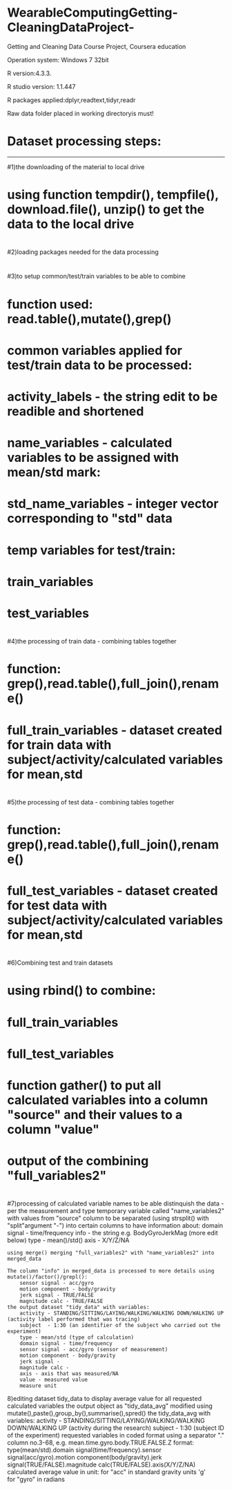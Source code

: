 # WearableComputingGetting-CleaningDataProject-
Getting and Cleaning Data Course Project, Coursera education

Operation system: Windows 7 32bit

R version:4.3.3.

R studio version: 1.1.447 

R packages applied:dplyr,readtext,tidyr,readr

Raw data folder placed in working directoryis must!


# Dataset processing steps:
--------------------------
#1)the downloading of the material to local drive
#	using function tempdir(), tempfile(), download.file(), unzip() to get the data to the local drive
#
#2)loading packages needed for the data processing
#
#3)to setup common/test/train variables to be able to combine
#	function used: read.table(),mutate(),grep()
#	common variables applied for test/train data to be processed:
#		activity_labels - the string edit to be readible and shortened
#		name_variables - calculated variables to be assigned with mean/std mark:
#			std_name_variables - integer vector corresponding to "std" data
#	temp variables for test/train:
#		train_variables
#		test_variables	 	
#
#4)the processing of train data - combining tables together
#	function: grep(),read.table(),full_join(),rename()
#	full_train_variables - dataset created for train data with subject/activity/calculated variables for mean,std
#
#5)the processing of test data - combining tables together
#	function: grep(),read.table(),full_join(),rename()
#	full_test_variables - dataset created for test data with subject/activity/calculated variables for mean,std
#
#6)Combining test and train datasets
#	using rbind() to combine:
#		full_train_variables
#		full_test_variables
#	function gather() to put all calculated variables into a column "source" and their values to a column "value"
#	output of the combining "full_variables2"
#
#7)processing of calculated variable names to be able distinquish the data - per the measurement and type
	temporary variable called "name_variables2" with values from "source" column to be separated (using strsplit() with "split"argument "-") into certain columns to have information about:
		domain signal - time/frequency
		info - the string e.g. BodyGyroJerkMag (more edit below)
		type - mean()/std()
		axis - X/Y/Z/NA
	
	using merge() merging "full_variables2" with "name_variables2" into merged_data
	
	The column "info" in merged_data is processed to more details using mutate()/factor()/grepl():
		sensor signal - acc/gyro
		motion component - body/gravity
		jerk signal - TRUE/FALSE
		magnitude calc - TRUE/FALSE
	the output dataset "tidy_data" with variables:
		activity - STANDING/SITTING/LAYING/WALKING/WALKING DOWN/WALKING UP (activity label performed that was tracing)
		subject  - 1:30 (an identifier of the subject who carried out the experiment)
		type - mean/std (type of calculation)
		domain signal - time/frequency    
		sensor signal - acc/gyro (sensor of measurement)    
		motion component - body/gravity
		jerk signal -     
		magnitude calc - 
		axis - axis that was measured/NA            
		value - measured value           
		measure unit

8)editing dataset tidy_data to display average value for all requested calculated variables
	the output object as "tidy_data_avg" modified using mutate(),paste(),group_by(),summarise(),spred()
	the tidy_data_avg with variables:
		activity - STANDING/SITTING/LAYING/WALKING/WALKING DOWN/WALKING UP (activity during the research)
		subject  - 1:30 (subject ID of the experiment)
		requested variables in coded format using a separator "." column no.3-68, e.g. mean.time.gyro.body.TRUE.FALSE.Z
		format:
		type(mean/std).domain signal(time/frequency).sensor signal(acc/gyro).motion component(body/gravity).jerk signal(TRUE/FALSE).magnitude calc(TRUE/FALSE).axis(X/Y/Z/NA)	
	calculated average value in unit:	for "acc" in standard gravity units 'g'         	
						for "gyro" in radians
